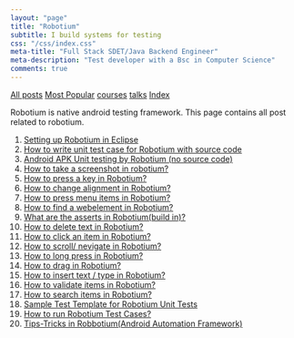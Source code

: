 ```yaml
---
layout: "page"
title: "Robotium"
subtitle: I build systems for testing
css: "/css/index.css"
meta-title: "Full Stack SDET/Java Backend Engineer"
meta-description: "Test developer with a Bsc in Computer Science"
comments: true
---
```

<div class="list-filters">
    <a href="/" class="list-filter filter-selected">All posts</a>
    <a href="/popular" class="list-filter">Most Popular</a>
    <a href="/courses" class="list-filter">courses</a>
	<a href="/talks" class="list-filter">talks</a>
    <a href="/tags" class="list-filter">Index</a>
</div>

Robotium is native android testing framework. This page contains all post related to robotium. 

1. [Setting up Robotium in Eclipse](http://shantonusarker.blogspot.com/2013/06/setting-up-robotium-in-eclipse_16.html)
2. [How to write unit test case for Robotium with source code](http://shantonusarker.blogspot.com/2013/06/how-to-write-test-case-in-robotium-with.html)
3. [Android APK Unit testing by Robotium (no source code)](http://shantonusarker.blogspot.com/2013/06/android-apkno-source-code-test-in.html)
4. [How to take a screenshot in robotium?](http://shantonusarker.blogspot.com/2013/05/how-to-take-screenshot-in-robotium.html)
5. [How to press a key in Robotium?](http://shantonusarker.blogspot.com/2013/05/how-to-press-key-in-robotium.html)
6. [How to change alignment in Robotium?](http://shantonusarker.blogspot.com/2013/05/how-to-change-alignment-in-robotium.html)
7. [How to press menu items in Robotium?](http://shantonusarker.blogspot.com/2013/05/how-to-press-menu-items-in-robotium.html)
8. [How to find a webelement in Robotium?](http://shantonusarker.blogspot.com/2013/05/how-to-find-webelement-in-robotium.html)
9. [What are the asserts in Robotium(build in)?](http://shantonusarker.blogspot.com/2013/05/what-are-asserts-in-robotiumbuild-in.html)
10. [How to delete text in Robotium?](http://shantonusarker.blogspot.com/2013/05/how-to-delete-text-in-robotium.html)
11. [How to click an item in Robotium?](http://shantonusarker.blogspot.com/2013/05/how-to-click-item-in-robotium.html)
12. [How to scroll/ nevigate in Robotium?](http://shantonusarker.blogspot.com/2013/05/how-to-scroll-nevigate-in-robotium.html)
13. [How to long press in Robotium?](http://shantonusarker.blogspot.com/2013/05/how-to-long-press-in-robotium.html)
14. [How to drag in Robotium?](http://shantonusarker.blogspot.com/2013/05/how-to-drag-in-robotium.html)
15. [How to insert text / type in Robotium?](http://shantonusarker.blogspot.com/2013/05/how-to-insert-text-type-in-robotium.html)
16. [How to validate items in Robotium?](http://shantonusarker.blogspot.com/2013/05/how-to-validate-items-in-robotium.html)
17. [How to search items in Robotium?](http://shantonusarker.blogspot.com/2013/05/how-to-search-items-in-robotium.html)
18. [Sample Test Template for Robotium Unit Tests](http://shantonusarker.blogspot.com/2013/06/tips-tricks-in-robbotiumandroid.html)
19. [How to run Robotium Test Cases? ](http://shantonusarker.blogspot.com/2013/06/tips-tricks-in-robbotiumandroid.html)
20. [Tips-Tricks in Robbotium(Android Automation Framework)](http://shantonusarker.blogspot.com/2013/06/tips-tricks-in-robbotiumandroid.html)